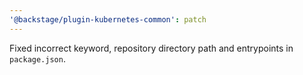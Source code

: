 ```yaml
---
'@backstage/plugin-kubernetes-common': patch
---
```


Fixed incorrect keyword, repository directory path and entrypoints in `package.json`.
